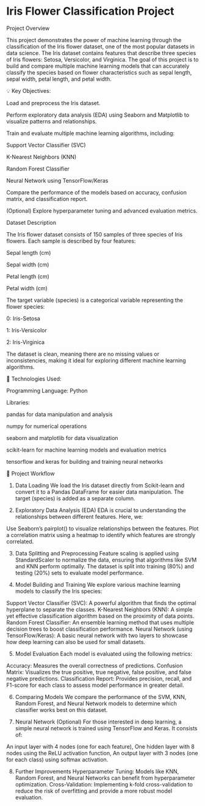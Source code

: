 # Iris Flower Classification Project
Project Overview

This project demonstrates the power of machine learning through the classification of the Iris flower dataset, one of the most popular datasets in data science. The Iris dataset contains features that describe three species of Iris flowers: Setosa, Versicolor, and Virginica. The goal of this project is to build and compare multiple machine learning models that can accurately classify the species based on flower characteristics such as sepal length, sepal width, petal length, and petal width.

💡 Key Objectives:

Load and preprocess the Iris dataset.

Perform exploratory data analysis (EDA) using Seaborn and Matplotlib to visualize patterns and relationships.

Train and evaluate multiple machine learning algorithms, including:

Support Vector Classifier (SVC)

K-Nearest Neighbors (KNN)

Random Forest Classifier

Neural Network using TensorFlow/Keras

Compare the performance of the models based on accuracy, confusion matrix, and classification report.

(Optional) Explore hyperparameter tuning and advanced evaluation metrics.

Dataset Description

The Iris flower dataset consists of 150 samples of three species of Iris flowers. Each sample is described by four features:


Sepal length (cm)

Sepal width (cm)

Petal length (cm)

Petal width (cm)

The target variable (species) is a categorical variable representing the flower species:

0: Iris-Setosa

1: Iris-Versicolor

2: Iris-Virginica

The dataset is clean, meaning there are no missing values or inconsistencies, making it ideal for exploring different machine learning algorithms.

🔧 Technologies Used:

Programming Language: Python

Libraries:

pandas for data manipulation and analysis

numpy for numerical operations

seaborn and matplotlib for data visualization

scikit-learn for machine learning models and evaluation metrics

tensorflow and keras for building and training neural networks

📝 Project Workflow

1. Data Loading
We load the Iris dataset directly from Scikit-learn and convert it to a Pandas DataFrame for easier data manipulation. The target (species) is added as a separate column.

2. Exploratory Data Analysis (EDA)
EDA is crucial to understanding the relationships between different features. Here, we:

Use Seaborn’s pairplot() to visualize relationships between the features.
Plot a correlation matrix using a heatmap to identify which features are strongly correlated.

3. Data Splitting and Preprocessing
Feature scaling is applied using StandardScaler to normalize the data, ensuring that algorithms like SVM and KNN perform optimally.
The dataset is split into training (80%) and testing (20%) sets to evaluate model performance.

5. Model Building and Training
We explore various machine learning models to classify the Iris species:

Support Vector Classifier (SVC): A powerful algorithm that finds the optimal hyperplane to separate the classes.
K-Nearest Neighbors (KNN): A simple yet effective classification algorithm based on the proximity of data points.
Random Forest Classifier: An ensemble learning method that uses multiple decision trees to boost classification performance.
Neural Network (using TensorFlow/Keras): A basic neural network with two layers to showcase how deep learning can also be used for small datasets.

5. Model Evaluation
Each model is evaluated using the following metrics:

Accuracy: Measures the overall correctness of predictions.
Confusion Matrix: Visualizes the true positive, true negative, false positive, and false negative predictions.
Classification Report: Provides precision, recall, and F1-score for each class to assess model performance in greater detail.

6. Comparing Models
We compare the performance of the SVM, KNN, Random Forest, and Neural Network models to determine which classifier works best on this dataset.

7. Neural Network (Optional)
For those interested in deep learning, a simple neural network is trained using TensorFlow and Keras. It consists of:

An input layer with 4 nodes (one for each feature),
One hidden layer with 8 nodes using the ReLU activation function,
An output layer with 3 nodes (one for each class) using softmax activation.

8. Further Improvements
Hyperparameter Tuning: Models like KNN, Random Forest, and Neural Networks can benefit from hyperparameter optimization.
Cross-Validation: Implementing k-fold cross-validation to reduce the risk of overfitting and provide a more robust model evaluation.
